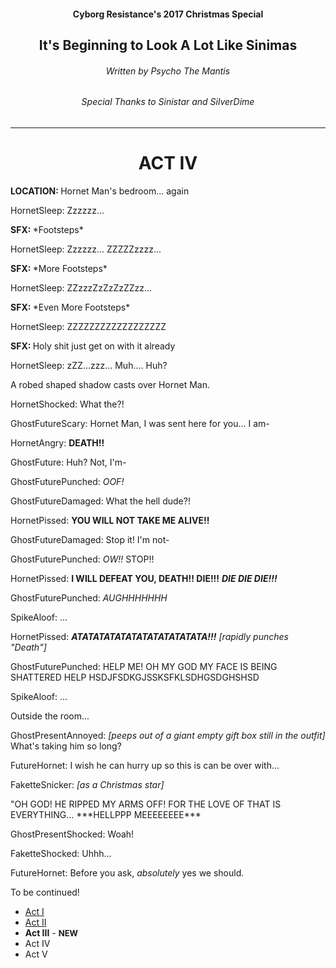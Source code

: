 <div class=""><center>
<h4>Cyborg Resistance's 2017 Christmas Special</h4>
<h2>It's Beginning to Look A Lot Like Sinimas</h2>
<h6>Written by Psycho The Mantis</h6>
<h6>Special Thanks to Sinistar and SilverDime</h6>
<hr>
</center></div>

<div class=""><center>
<h1>ACT IV</h1>
</center></div>

<div class="narration"><b>LOCATION: </b>Hornet Man's bedroom... again</div>

HornetSleep: Zzzzzz...

<div class="narration"><b>SFX: </b>*Footsteps*</div>

HornetSleep: Zzzzzz... ZZZZZzzzz...

<div class="narration"><b>SFX: </b>*More Footsteps*</div>

HornetSleep: ZZzzzZzZzZzZZzz...

<div class="narration"><b>SFX: </b>*Even More Footsteps*</div>

HornetSleep: ZZZZZZZZZZZZZZZZZZ

<div class="narration"><b>SFX: </b>Holy shit just get on with it already</div>

HornetSleep: zZZ...zzz... Muh.... Huh?

<div class="narration">A robed shaped shadow casts over Hornet Man.</div>

HornetShocked: What the?!

GhostFutureScary: Hornet Man, I was sent here for you... I am-

HornetAngry: **DEATH!!**

GhostFuture: Huh? Not, I'm-

GhostFuturePunched: *OOF!*

GhostFutureDamaged: What the hell dude?!

HornetPissed: **YOU WILL NOT TAKE ME ALIVE!!**

GhostFutureDamaged: Stop it! I'm not-

GhostFuturePunched: *OW!!* STOP!!

HornetPissed: **I WILL DEFEAT YOU, DEATH!! DIE!!!** ***DIE DIE DIE!!!***

GhostFuturePunched: *AUGHHHHHHH*

SpikeAloof: ...

HornetPissed: ***ATATATATATATATATATATATATA!!!*** *[rapidly punches "Death"]*

GhostFuturePunched: HELP ME! OH MY GOD MY FACE IS BEING SHATTERED HELP HSDJFSDKGJSSKSFKLSDHGSDGHSHSD

SpikeAloof: ...

<div class="narration">Outside the room...</div>

GhostPresentAnnoyed: *[peeps out of a giant empty gift box still in the outfit]* What's taking him so long?

FutureHornet: I wish he can hurry up so this is can be over with...

FaketteSnicker: *[as a Christmas star]* 

<div class="narration">"OH GOD! HE RIPPED MY ARMS OFF! FOR THE LOVE OF THAT IS EVERYTHING... ***HELLPPP MEEEEEEEE***</div>

GhostPresentShocked: Woah!

FaketteShocked: Uhhh...

FutureHornet: Before you ask, *absolutely* yes we should.

<div class="narration">
To be continued!
<ul>
<li><a href="CR_XMAS_2017_ACT_I.html">Act I</a></li> 
<li><a href="CR_XMAS_2017_ACT_II.html">Act II</a></li> 
<li><b>Act III</b> - <b><font size="2">NEW</font></b></li>
<li>Act IV</li>
<li>Act V</li></ul>
</div>


<script src="assets/js/replacediv.js"></script>
<script src="assets/js/mugshots.js"></script>